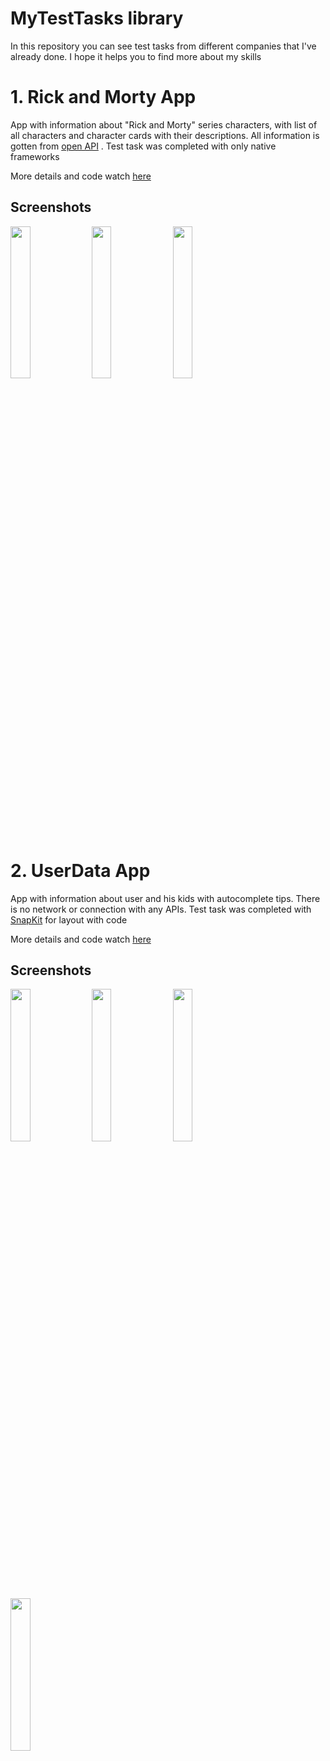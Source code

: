 # MyTestTasks library 
In this repository you can see test tasks from different companies that I've already done. I hope it helps you to find more about my skills

# 1. Rick and Morty App
App with information about "Rick and Morty" series characters, with list of all characters and character cards with their descriptions. All information is gotten from [open API](https://rickandmortyapi.com) . Test task was completed with only native frameworks 

More details and code watch [here](https://github.com/zlata96/R-M_TestTask)

## Screenshots

<img src="https://github.com/zlata96/R-M_TestTask/assets/104151157/ad9c0282-b218-4f91-9044-4fd6b59bfe69"  width="25%" height="25%">
<img src="https://github.com/zlata96/R-M_TestTask/assets/104151157/1b64fa42-61a7-4c53-9f55-258d807fdf83"  width="25%" height="25%">
<img src="https://github.com/zlata96/R-M_TestTask/assets/104151157/fa6bf1a8-c1b5-453f-912f-88d799f5417e"  width="25%" height="25%">

# 2. UserData App 
App with information about user and his kids with autocomplete tips. There is no network or connection with any APIs. Test task was completed with [SnapKit](https://github.com/SnapKit/SnapKit) for layout with code 

More details and code watch [here](https://github.com/zlata96/UserData_TestTask)

## Screenshots

<img src="https://github.com/zlata96/UserData_TestTask/assets/104151157/183c2378-0aba-4163-b6fc-9854084900c3"  width="25%" height="25%">
<img src="https://github.com/zlata96/UserData_TestTask/assets/104151157/b2fa12ed-6e3c-4086-9131-bd0bc8f6c7b3"  width="25%" height="25%">
<img src="https://github.com/zlata96/UserData_TestTask/assets/104151157/b1b9f5d5-2664-461b-918c-a659a95cbee3"  width="25%" height="25%">
<img src="https://github.com/zlata96/UserData_TestTask/assets/104151157/e876a0c6-1303-4f60-a87c-59c32ec08a29"  width="25%" height="25%">

